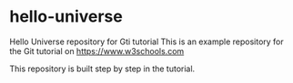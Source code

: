 # hello-universe
Hello Universe repository for Gti tutorial
This is an example repository for the Git tutorial on https://www.w3schools.com

This repository is built step by step in the tutorial.